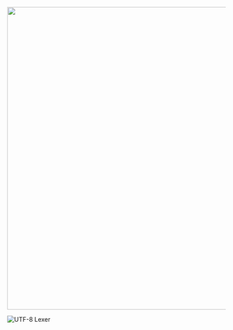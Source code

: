 <p align="center">
  <img src ="https://i.imgur.com/dl22fyR.png" width="700" />
</p>

<img src="https://i.imgur.com/q6yrRLI.png" alt="UTF-8 Lexer"/>